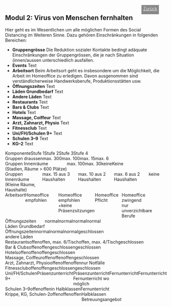 <html>
  <head>
    <title>Modul 2</title>
    <meta charset="utf-8" />
    <meta http-equiv="expires" content="0">
  <style>
 /* FONTS */
 @import url("https://fonts.googleapis.com/css?family=Open+Sans+Condensed:300,700");
</style>
  </head>
  <body>
 <div style="display:flex;"><h2>Modul 2: Virus von Menschen fernhalten</h2> <div style="margin-left:2em;padding:3px 6px 0 6px;background-color:#888;color:#fff;font-weight:300;height:27px!important;"><a href="main" style="color:#fff;">Zurück</a></div></div>
    <div class="twocol">
    <div class="ntext">
      Hier geht es im Wesentlichen um alle möglichen Formen des Social Distancing im Weiteren Sinne. Dazu gehören Einschränkungen in folgenden Bereichen:
      <ul>
        <li><strong>Gruppengrösse</strong> Die Reduktion sozialer Kontakte bedingt adäquate Einschränkungen der Gruppengrössen, die je nach Situation (innen/aussen unterschiedlich ausfallen.</li>
        <li><strong>Events</strong> Text</li>
        <li><strong>Arbeitsort</strong> Beim Arbeitsort geht es insbesondere um die Möglichkeit, die Arbeit im Homeoffice zu erledigen. Davon ausgenommen sind verständlicherweise Handwerksberufe, Produktionsstätten usw.</li>
        <li><strong>Öffnungszeiten</strong> Text</li>
        <li><strong>Läden Grundbedarf</strong> Text</li>
        <li><strong>Andere Läden</strong> Text</li>
        <li><strong>Restaurants</strong> Text</li>
        <li><strong>Bars & Clubs</strong> Text</li>
        <li><strong>Hotels</strong> Text</li>
        <li><strong>Massage, Coiffeur</strong> Text</li>
        <li><strong>Arzt, Zahnarzt, Physio</strong> Text</li>
        <li><strong>Fitnessclub</strong> Text</li>
        <li><strong>Uni/FH/Schulen 9+</strong> Text</li>
        <li><strong>Schulen 3–9</strong> Text</li>
        <li><strong>KG–2</strong> Text</li>
      </ul>
    </div>
  </div>
  <div class="ntable" style="display:flex;width:100%;min-width:400px;">
    <div class="tbl5 st0">
      Komponente
    </div>
    <div class="tbl5 st1">
      Stufe 1
    </div>
    <div class="tbl5 st2">
      Stufe 2
    </div>
    <div class="tbl5 st3">
      Stufe 3
    </div>
    <div class="tbl5 st4">
      Stufe 4
    </div>
    </div>
  <div class="ntbl" style="display:flex;width:100%;min-width:400px;">
    <div class="tbl5 s0">
      Gruppen draussen
    </div>
    <div class="tbl5 s1">
     max. 300
    </div>
     <div class="tbl5 s2">
      max. 100
    </div>
     <div class="tbl5 s3">
      max. 15
    </div>
     <div class="tbl5 s4">
      max. 6
    </div>
  </div>
    <div class="ntbl" style="display:flex;width:100%;min-width:400px;">
    <div class="tbl5 s0">
      Gruppen Innenräume<br/>(Stadien, Räume > 600 Plätze)
    </div>
    <div class="tbl5 s1">
     max. 100
    </div>
     <div class="tbl5 s2">
      max. 30
    </div>
     <div class="tbl5 s3">
      keine
    </div>
     <div class="tbl5 s4">
      Keine
    </div>
  </div>
  <div class="ntbl" style="display:flex;width:100%;min-width:400px;">
    <div class="tbl5 s0">
      Gruppen Innenräume<br/>(Kleine Räume, Haushalte)
    </div>
    <div class="tbl5 s1">
      max. 15 aus 3 Haushalten
    </div>
     <div class="tbl5 s2">
      max. 10 aus 2 Haushalten
    </div>
     <div class="tbl5 s3">
      max. 6 aus 2 Haushalten
    </div>
     <div class="tbl5 s4">
     keine
    </div>
  </div>
  <div class="ntbl" style="display:flex;width:100%;min-width:400px;">
    <div class="tbl5 s0">
      Arbeitsort
    </div>
    <div class="tbl5 s1">
      Homeoffice empfohlen
    </div>
     <div class="tbl5 s2">
      Homeoffice empfohlen<br/>
      +keine Präsenzsitzungen
    </div>
     <div class="tbl5 s3">
      Homeoffice Pflicht
    </div>
     <div class="tbl5 s4">
      Homeoffice zwingend<br/>
      nur unverzichtbare Berufe
    </div>
  </div>
  
  <div class="ntbl" style="display:flex;width:100%;min-width:400px;">
    <div class="tbl5 s0">
      Öffnungszeiten<br/>Läden Grundbedarf
    </div>
    <div class="tbl5 s1">
     normal
    </div>
     <div class="tbl5 s2">
      normal
    </div>
     <div class="tbl5 s3">
      normal
    </div>
     <div class="tbl5 s4">
      normal
    </div>
  </div>
    <div class="ntbl" style="display:flex;width:100%;min-width:400px;">
    <div class="tbl5 s0">
      Öffnungszeiten<br/>andere Läden
    </div>
    <div class="tbl5 s1">
     normal
    </div>
     <div class="tbl5 s2">
      normal
    </div>
     <div class="tbl5 s3">
      normal
    </div>
     <div class="tbl5 s4">
      geschlossen
    </div>
  </div>
    <div class="ntbl" style="display:flex;width:100%;min-width:400px;">
    <div class="tbl5 s0">
      Restaurants
    </div>
    <div class="tbl5 s1">
     offen
    </div>
     <div class="tbl5 s2">
      offen, max. 6/Tisch
    </div>
     <div class="tbl5 s3">
      offen, max. 4/Tisch
    </div>
     <div class="tbl5 s4">
      geschlossen
    </div>
  </div>
    <div class="ntbl" style="display:flex;width:100%;min-width:400px;">
    <div class="tbl5 s0">
      Bar & Clubs
    </div>
    <div class="tbl5 s1">
     offen
    </div>
     <div class="tbl5 s2">
      offen
    </div>
     <div class="tbl5 s3">
      geschlossen
    </div>
     <div class="tbl5 s4">
      geschlossen
    </div>
  </div>
    <div class="ntbl" style="display:flex;width:100%;min-width:400px;">
    <div class="tbl5 s0">
      Hotels
    </div>
    <div class="tbl5 s1">
     offen
    </div>
     <div class="tbl5 s2">
      offen
    </div>
     <div class="tbl5 s3">
      offen
    </div>
     <div class="tbl5 s4">
      geschlossen
    </div>
  </div>
    <div class="ntbl" style="display:flex;width:100%;min-width:400px;">
    <div class="tbl5 s0">
      Massage, Coiffeur
    </div>
    <div class="tbl5 s1">
     offen
    </div>
     <div class="tbl5 s2">
      offen
    </div>
     <div class="tbl5 s3">
      offen
    </div>
     <div class="tbl5 s4">
      geschlossen
    </div>
  </div>
    <div class="ntbl" style="display:flex;width:100%;min-width:400px;">
    <div class="tbl5 s0">
      Arzt, Zahnarzt, Physio
    </div>
    <div class="tbl5 s1">
     offen
    </div>
     <div class="tbl5 s2">
      offen
    </div>
     <div class="tbl5 s3">
      offen
    </div>
     <div class="tbl5 s4">
      nur Notfälle
    </div>
  </div>
    <div class="ntbl" style="display:flex;width:100%;min-width:400px;">
    <div class="tbl5 s0">
     Fitnessclub
    </div>
    <div class="tbl5 s1">
     offen
    </div>
     <div class="tbl5 s2">
      offen
    </div>
     <div class="tbl5 s3">
      geschlossen
    </div>
     <div class="tbl5 s4">
      geschlossen
    </div>
  </div>
    <div class="ntbl" style="display:flex;width:100%;min-width:400px;">
    <div class="tbl5 s0">
      Uni/FH/Schulen 9+
    </div>
    <div class="tbl5 s1">
     Präsenzunterricht
    </div>
     <div class="tbl5 s2">
      Präsenzunterricht<br/>
       Fernunterricht wo möglich
    </div>
     <div class="tbl5 s3">
      Fernunterricht
    </div>
     <div class="tbl5 s4">
      Fernunterricht
    </div>
  </div>
    <div class="ntbl" style="display:flex;width:100%;min-width:400px;">
    <div class="tbl5 s0">
      Schulen 3–9
    </div>
    <div class="tbl5 s1">
     offen
    </div>
     <div class="tbl5 s2">
      offen
    </div>
     <div class="tbl5 s3">
      in Halbklassen
    </div>
     <div class="tbl5 s4">
      Fernunterricht
    </div>
  </div>
    <div class="ntbl" style="display:flex;width:100%;min-width:400px;">
    <div class="tbl5 s0">
      Krippe, KG, Schulen-2
    </div>
    <div class="tbl5 s1">
     offen
    </div>
     <div class="tbl5 s2">
      offen
    </div>
     <div class="tbl5 s3">
      offen
    </div>
     <div class="tbl5 s4">
      Halbklassen<br/>
      Betreuungsangebot
    </div>
  </div>
